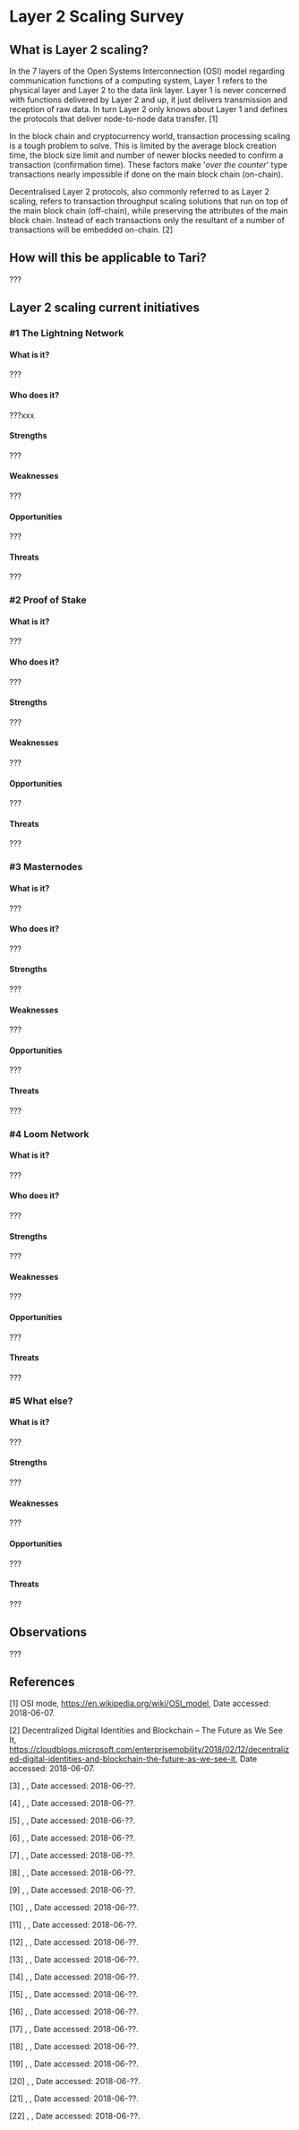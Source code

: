 # Layer 2 Scaling Survey
## What is Layer 2 scaling?

In the 7 layers of the Open Systems Interconnection (OSI) model regarding communication functions of a computing system, Layer 1 refers to the physical layer and Layer 2 to the data link layer. Layer 1 is never concerned with functions delivered by Layer 2 and up, it just delivers transmission and reception of raw data. In turn Layer 2 only knows about Layer 1 and defines the protocols that deliver node-to-node data transfer. [1]

In the block chain and cryptocurrency world, transaction processing scaling is a tough problem to solve. This is limited by the average block creation time, the block size limit and number of newer blocks needed to confirm a transaction (confirmation time). These factors make '*over the counter*' type transactions nearly impossible if done on the main block chain (on-chain).

Decentralised Layer 2 protocols, also commonly referred to as Layer 2 scaling, refers to transaction throughput scaling solutions that run on top of the main block chain (off-chain), while preserving the attributes of the main block chain. Instead of each transactions only the resultant of a number of transactions will be embedded on-chain. [2]

## How will this be applicable to Tari?

???


## Layer 2 scaling current initiatives
### #1 The Lightning Network
#### What is it?

???

#### Who does it?

???xxx

#### Strengths

???

#### Weaknesses

???

#### Opportunities

???

#### Threats

???


### #2 Proof of Stake
#### What is it?

???

#### Who does it?

???

#### Strengths

???

#### Weaknesses

???

#### Opportunities

???

#### Threats

???

### #3 Masternodes
#### What is it?

???

#### Who does it?

???

#### Strengths

???

#### Weaknesses

???

#### Opportunities

???

#### Threats

???

### #4 Loom Network
#### What is it?

???

#### Who does it?

???

#### Strengths

???

#### Weaknesses

???

#### Opportunities

???

#### Threats

???

### #5 What else?
#### What is it?

???

#### Strengths

???

#### Weaknesses

???

#### Opportunities

???

#### Threats

???

## Observations

???

## References

[1] OSI mode, https://en.wikipedia.org/wiki/OSI_model, Date accessed: 2018-06-07.

[2] Decentralized Digital Identities and Blockchain – The Future as We See It, https://cloudblogs.microsoft.com/enterprisemobility/2018/02/12/decentralized-digital-identities-and-blockchain-the-future-as-we-see-it, Date accessed: 2018-06-07.

[3] , , Date accessed: 2018-06-??.

[4] , , Date accessed: 2018-06-??.

[5] , , Date accessed: 2018-06-??.

[6] , , Date accessed: 2018-06-??.

[7] , , Date accessed: 2018-06-??.

[8] , , Date accessed: 2018-06-??.

[9] , , Date accessed: 2018-06-??.

[10] , , Date accessed: 2018-06-??.

[11] , , Date accessed: 2018-06-??.

[12] , , Date accessed: 2018-06-??.

[13] , , Date accessed: 2018-06-??.

[14] , , Date accessed: 2018-06-??.

[15] , , Date accessed: 2018-06-??.

[16] , , Date accessed: 2018-06-??.

[17] , , Date accessed: 2018-06-??.

[18] , , Date accessed: 2018-06-??.

[19] , , Date accessed: 2018-06-??.

[20] , , Date accessed: 2018-06-??.

[21] , , Date accessed: 2018-06-??.

[22] , , Date accessed: 2018-06-??.


